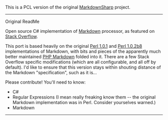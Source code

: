 This is a PCL version of the original [MarkdownSharp](https://code.google.com/p/markdownsharp/) project.

-----
Original ReadMe

Open source C# implementation of [Markdown](http://daringfireball.net/projects/markdown/) processor, as featured on [Stack Overflow](http://stackoverflow.com/).

This port is based heavily on the original [Perl 1.0.1](http://code.google.com/p/markdownsharp/source/browse/MarkdownSharpTests/source/perl/Markdown.101.pl) and [Perl 1.0.2b8](http://code.google.com/p/markdownsharp/source/browse/MarkdownSharpTests/source/perl/Markdown.102b8.pl) implementations of Markdown, with bits and pieces of the apparently much better maintained [PHP Markdown](http://michelf.com/projects/php-markdown/) folded into it. There are a few Stack Overflow specific modifications (which are all configurable, and all off by default). I'd like to ensure that this version stays within shouting distance of the Markdown "specification", such as it is...

Please contribute!
You'll need to know:

 - C#
 - Regular Expressions (I mean really freaking know them -- the original Markdown implementation was in Perl. Consider yourselves warned.)
 - Markdown

-----